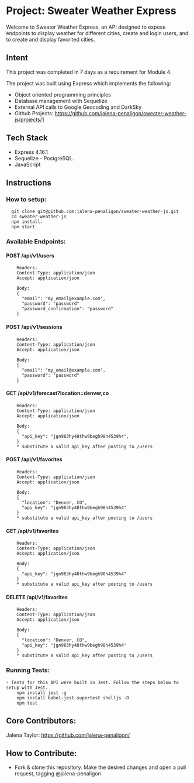 # Project: Sweater Weather Express

Welcome to Sweater Weather Express, an API designed to expose endpoints to display weather for different cities, create and login users, and to create and display favorited cities.

## Intent

This project was completed in 7 days as a requirement for Module 4.

The project was built using Express which implements the following:

* Object oriented programming principles
* Database management with Sequelize
* External API calls to Google Geocoding and DarkSky
* Github Projects: https://github.com/jalena-penaligon/sweater-weather-js/projects/1

## Tech Stack

* Express 4.16.1
* Sequelize - PostgreSQL.
* JavaScript

## Instructions
  ### How to setup:
      git clone git@github.com:jalena-penaligon/sweater-weather-js.git
      cd sweater-weather-js
      npm install.
      npm start

  ### Available Endpoints:
  #### POST /api/v1/users
        Headers:
        Content-Type: application/json
        Accept: application/json

        Body:
        {
          "email": "my_email@example.com",
          "password": "password"
          "password_confirmation": "password"
        }

  #### POST /api/v1/sessions
        Headers:
        Content-Type: application/json
        Accept: application/json

        Body:
        {
          "email": "my_email@example.com",
          "password": "password"
        }

  #### GET /api/v1/forecast?location=denver,co
        Headers:
        Content-Type: application/json
        Accept: application/json

        Body:
        {
          "api_key": "jgn983hy48thw9begh98h4539h4",
        }
        * substitute a valid api_key after posting to /users

  #### POST /api/v1/favorites
        Headers:
        Content-Type: application/json
        Accept: application/json

        Body:
        {
          "location": "Denver, CO",
          "api_key": "jgn983hy48thw9begh98h4539h4"
        }
        * substitute a valid api_key after posting to /users

  #### GET /api/v1/favorites
        Headers:
        Content-Type: application/json
        Accept: application/json

        Body:
        {
          "api_key": "jgn983hy48thw9begh98h4539h4"
        }
        * substitute a valid api_key after posting to /users

  #### DELETE /api/v1/favorites
        Headers:
        Content-Type: application/json
        Accept: application/json

        Body:
        {
          "location": "Denver, CO",
          "api_key": "jgn983hy48thw9begh98h4539h4"
        }
        * substitute a valid api_key after posting to /users

  ### Running Tests:
    - Tests for this API were built in Jest. Follow the steps below to setup with Jest.
        npm install jest -g
        npm install babel-jest supertest shelljs -D
        npm test

  ## Core Contributors:
  Jalena Taylor: https://github.com/jalena-penaligon/

  ## How to Contribute:
  - Fork & clone this repository. Make the desired changes and open a pull request, tagging @jalena-penaligon

